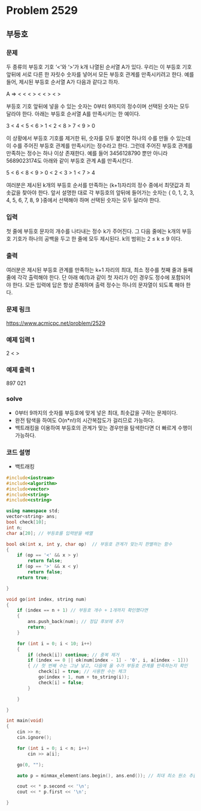 # Problem 2529

## 부등호

### 문제
두 종류의 부등호 기호 ‘<’와 ‘>’가 k개 나열된 순서열  A가 있다. 우리는 이 부등호 기호 앞뒤에 서로 다른 한 자릿수 숫자를 넣어서 모든 부등호 관계를 만족시키려고 한다. 예를 들어, 제시된 부등호 순서열 A가 다음과 같다고 하자.

A =>  < < < > < < > < >

부등호 기호 앞뒤에 넣을 수 있는 숫자는 0부터 9까지의 정수이며 선택된 숫자는 모두 달라야 한다. 아래는 부등호 순서열 A를 만족시키는 한 예이다.

3 < 4 < 5 < 6 > 1 < 2 < 8 > 7 < 9 > 0

이 상황에서 부등호 기호를 제거한 뒤, 숫자를 모두 붙이면 하나의 수를 만들 수 있는데 이 수를 주어진 부등호 관계를 만족시키는 정수라고 한다. 그런데 주어진 부등호 관계를 만족하는 정수는 하나 이상 존재한다. 예를 들어 3456128790 뿐만 아니라 5689023174도 아래와 같이 부등호 관계 A를 만족시킨다.

5 < 6 < 8 < 9 > 0 < 2 < 3 > 1 < 7 > 4

여러분은 제시된 k개의 부등호 순서를 만족하는 (k+1)자리의 정수 중에서 최댓값과 최솟값을 찾아야 한다. 앞서 설명한 대로 각 부등호의 앞뒤에 들어가는 숫자는 { 0, 1, 2, 3, 4, 5, 6, 7, 8, 9 }중에서 선택해야 하며 선택된 숫자는 모두 달라야 한다.

### 입력
첫 줄에 부등호 문자의 개수를 나타내는 정수 k가 주어진다. 그 다음 줄에는 k개의 부등호 기호가 하나의 공백을 두고 한 줄에 모두 제시된다. k의 범위는 2 ≤ k ≤ 9 이다.

### 출력
여러분은 제시된 부등호 관계를 만족하는 k+1 자리의 최대, 최소 정수를 첫째 줄과 둘째 줄에 각각 출력해야 한다. 단 아래 예(1)과 같이 첫 자리가 0인 경우도 정수에 포함되어야 한다. 모든 입력에 답은 항상 존재하며 출력 정수는 하나의 문자열이 되도록 해야 한다.

### 문제 링크
<https://www.acmicpc.net/problem/2529>

### 예제 입력 1
2
< >

### 예제 출력 1
897
021

### solve
- 0부터 9까지의 숫자를 부등호에 맞게 넣은 최대, 최솟값을 구하는 문제이다.
- 완전 탐색을 하여도 O(n*n!)의 시간복잡도가 걸리므로 가능하다.
- 백트래킹을 이용하여 부등호의 관계가 맞는 경우만을 탐색한다면 더 빠르게 수행이 가능하다.

### 코드 설명
- 백트래킹
```C++
#include<iostream>
#include<algorithm>
#include<vector>
#include<string>
#include<cstring>

using namespace std;
vector<string> ans;
bool check[10];
int n;
char a[20]; // 부등호를 입력받을 배열

bool ok(int x, int y, char op)  // 부등호 관계가 맞는지 판별하는 함수
{
	if (op == '<' && x > y)
		return false;
	if (op == '>' && x < y)
		return false;
	return true;

}

void go(int index, string num)
{
	if (index == n + 1) // 부등호 개수 + 1개까지 확인했다면
	{
		ans.push_back(num); // 정답 후보에 추가
		return;
	}

	for (int i = 0; i < 10; i++)
	{
		if (check[i]) continue; // 중복 제거
		if (index == 0 || ok(num[index - 1] - '0', i, a[index - 1]))
		{ // 첫 번째 수는 그냥 넣고, 다음에 올 수가 부등호 관계를 만족하는지 확인
			check[i] = true; // 사용한 수는 체크
			go(index + 1, num + to_string(i));
			check[i] = false;
		}

	}

}

int main(void)
{
	cin >> n;
	cin.ignore();

	for (int i = 0; i < n; i++)
		cin >> a[i];

	go(0, "");

	auto p = minmax_element(ans.begin(), ans.end()); // 최대 최소 원소 추출

	cout << * p.second << '\n';
	cout << * p.first << '\n';

}
```
